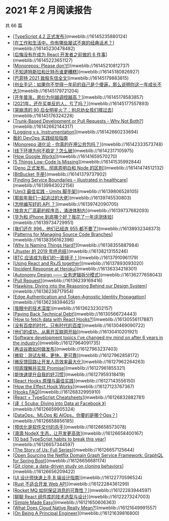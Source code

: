 # 2021 年 2 月阅读报告

共 66 篇

- [[TypeScript 4.2 正式发布](https://mp.weixin.qq.com/s/Dps5LCx5NClq5eB6Xf2jgw)](mweblib://16145235880124)
- [[在工作和生活中，你有哪些屡试不爽的经典话术？](https://mp.weixin.qq.com/s/TUBpoeK1pj5-vsBhVChu2g)](mweblib://16145230478482)
- [[后悔没有在成为 React 开发者之前做的 6 件事](https://mp.weixin.qq.com/s/1UOSi4F-trgZeGC5Oru3Sg)](mweblib://16145223651127)
- [[Monorepos: Please don’t!](https://medium.com/@mattklein123/monorepos-please-dont-e9a279be011b)](mweblib://16145210812737)
- [[不知道特斯拉和比特币谁更糟糕](https://mp.weixin.qq.com/s/2gZMcgonSYpKfToEUssyvw)](mweblib://16145180826927)
- [[巴菲特 2021 致股东信全文](https://mp.weixin.qq.com/s/61ekh_fiDWGki1wReGKqOA)](mweblib://16145179883815)
- [[创业手记：如果你不觉得一年前的自己是个傻逼，那么说明你这一年成长不大](https://mp.weixin.qq.com/s/9Fs3lfzdFPfOzmgecgvEsQ)](mweblib://16145179721204)
- [[开年普涨，房价为何越调控越高？](https://mp.weixin.qq.com/s/rdozBXNz6HF6sa3Uhds9Vg)](mweblib://16145178583857)
- [[2021年，还在买单反的人，亏了吗？](https://mp.weixin.qq.com/s/CapIe9R15AN0Zl1HIn-ZjA)](mweblib://16145177557893)
- [[哭崩溃的 90 后女明星火了：别总劝女孩们撑过去](https://mp.weixin.qq.com/s/-ai_UOPHj2ot_wdQBi8rZg)](mweblib://16145176324228)
- [[Trunk-Based Development or Pull Requests - Why Not Both?](https://jimmybogard.com/trunk-based-development-or-pull-requests-why-not-both/)](mweblib://16142662144317)
- [[Logging v.s. Instrumentation](http://peter.bourgon.org/blog/2016/02/07/logging-v-instrumentation.html)](mweblib://16142660233694)
- [我的 DevOps 实践经验指南](mweblib://16142657817742)
- [[Monorepo 进化论 - 你真的在用公共包吗？](https://zhuanlan.zhihu.com/p/350317592)](mweblib://16142333573748)
- [[线下环境为何不稳定？怎么破](https://mp.weixin.qq.com/s/gGg0SGGgOvMrSxVyyMYXKw)](mweblib://16142317105975)
- [[How Google Works](http://www.authenticmedia.org/google)](mweblib://16141659570270)
- [[5 Things Low-Code Is Missing](https://blog.usejournal.com/5-things-low-code-is-missing-377221936a5d?gi=d21448adb9f8)](mweblib://16141535992844)
- [[Deno 正式发布，彻底弄明白和 Node 的区别](https://juejin.cn/post/6844904158617665544)](mweblib://16141474512132)
- [[BitBucket 手册](https://zhuanlan.zhihu.com/p/159071804)](mweblib://16141379737902)
- [[Finding Service Boundaries – illustrated in healthcare](https://zhuanlan.zhihu.com/p/351983638)](mweblib://16139943022156)
- [[Umi3 最佳实践 - Umits 脚手架](https://juejin.cn/post/6919001821902176263)](mweblib://16139806528105)
- [[那些年我们一起追过的大佬](https://mp.weixin.qq.com/s/x2W8Rf1e-a9dSYE53Lu1DA)](mweblib://16139745530803)
- [[怎样编写好的 API ？](https://mp.weixin.qq.com/s/UbsgXPTZ58KSLGUdMbX_bg)](mweblib://16139742090705)
- [[放弃大厂高薪的程序员，涌进体制内](https://mp.weixin.qq.com/s/LpvkQtI6K8MdgXEfkElAAw)](mweblib://16139737682093)
- [[华为和 iPhone 到底哪个好？我花了一年评测体验](https://mp.weixin.qq.com/s/FE6H6GiTD5cgr7FMW5a-lQ)](mweblib://16139734729951)
- [[我们还在 996，他们已经连 955 都不要了](https://mp.weixin.qq.com/s/Mn_9xo4lG82PGY1bz6c5vQ)](mweblib://16138932348373)
- [[Patterns for Managing Source Code Branches](https://martinfowler.com/articles/branching-patterns.html)](mweblib://16138356162396)
- [[Why Is Naming Things Hard?](https://neilkakkar.com/why-is-naming-things-hard.html)](mweblib://16138355887984)
- [[Jhuster 的 2019 年终总结](https://mp.weixin.qq.com/s/VP2_0vZZiGziY3siy3YFjg)](mweblib://16138213155246)
- [[BTC 应该成为我们的一面镜子！](https://zhuanlan.zhihu.com/p/296265493)](mweblib://16137910961179)
- [[Using React and RxJS together](https://dev.to/daslaf/using-react-and-rxjs-together-5c5l)](mweblib://16137893093020)
- [[Incident Response at Heroku](https://blog.heroku.com/incident-response-at-heroku-2020)](mweblib://16136334218301)
- [[Autonomy Design —— 业务逻辑拆分模式](https://autonomy.design/)](mweblib://16136277658043)
- [[Pull Request](https://martinfowler.com/bliki/PullRequest.html)](mweblib://16136239169416)
- [[Hawkins: Diving into the Reasoning Behind our Design System](https://netflixtechblog.com/hawkins-diving-into-the-reasoning-behind-our-design-system-964a7357547)](mweblib://16136238717954)
- [[Edge Authentication and Token-Agnostic Identity Propagation](https://netflixtechblog.com/edge-authentication-and-token-agnostic-identity-propagation-514e47e0b602)](mweblib://16136238394625)
- [[我眼中的技术深度](https://zhuanlan.zhihu.com/p/39614048)](mweblib://16136232302157)
- [[Paying Back Technical Debt](https://kylegenebrown.medium.com/paying-back-technical-debt-6038b0f27605)](mweblib://16130566724443)
- [[How to fetch data with React Hooks?](https://www.robinwieruch.de/react-hooks-fetch-data)](mweblib://16130556117887)
- [[没有百度的时代，只有时代的百度](https://mp.weixin.qq.com/s/q-Hq5SRx8MNgIOzxMsZ5ZA)](mweblib://16130469090722)
- [[他们的成功，从离开互联网开始](https://mp.weixin.qq.com/s/rR89L_xty-L7y6r0enediQ)](mweblib://16130410201921)
- [[Software development topics I've changed my mind on after 6 years in the industry](https://chriskiehl.com/article/thoughts-after-6-years)](mweblib://16127964091735)
- [[再谈谷歌如何做发布](https://mp.weixin.qq.com/s/QyKLbaj5C7rUvT4FsriBSA)](mweblib://16127963237403)
- [[微软：测试左移，更快、更可靠](https://mp.weixin.qq.com/s/cUuPzaftPHX7kLPUzaAAiw)](mweblib://16127962858172)
- [[微反馈回路让开发人员效率最大化](https://mp.weixin.qq.com/s/vCJZaxjYA0osRoPzi0P-Pg)](mweblib://16127962264263)
- [[彻底理解并实现 Promise](https://mp.weixin.qq.com/s/szT9QNdnE4mL0oGAqFQ8XQ)](mweblib://16127961855321)
- [[能快速提升自我的好习惯](https://mp.weixin.qq.com/s/7feHXDrgJYgPgTc86VRbaw)](mweblib://16127959318419)
- [[React Hooks 原理与最佳实践](https://mp.weixin.qq.com/s/69DWl0WlxpivX_XfDhITpg)](mweblib://16127143556150)
- [[How the Effect Hook Works](https://daveceddia.com/useeffect-hook-examples/)](mweblib://16127123767367)
- [[Hooks FAQ](https://reactjs.org/docs/hooks-faq.html)](mweblib://16126832995910)
- [[React + TypeScript Cheatsheets](https://github.com/typescript-cheatsheets/react#reacttypescript-cheatsheets)](mweblib://16126832882781)
- [[译《 Scuba: Diving into Data at Facebook 》](https://juejin.cn/post/6925429567934955527)](mweblib://16126659905324)
- [[DataOps、MLOps 和 AIOps，你要的是哪个Ops？](https://mp.weixin.qq.com/s/alQElH8wxiRIGzt6cyHutg)](mweblib://16126658856185)
- [[预优化是软件交付的杀手](https://mp.weixin.qq.com/s/nqDiGFpnUoyntS3ryWYgzQ)](mweblib://16126658573078)
- [[滴滴 NodeX 生态，让开发更高效](https://mp.weixin.qq.com/s/feCo8e1F2QeYY546xCSBaQ)](mweblib://16126658400167)
- [[10 bad TypeScript habits to break this year](https://startup-cto.net/10-bad-typescript-habits-to-break-this-year/)](mweblib://16126657344597)
- [[The Story of Us: Full Series](https://waitbutwhy.com/2019/08/story-of-us.html)](mweblib://16126657125644)
- [[Open Sourcing the Netflix Domain Graph Service Framework: GraphQL for Spring Boot](https://netflixtechblog.com/open-sourcing-the-netflix-domain-graph-service-framework-graphql-for-spring-boot-92b9dcecda18)](mweblib://16126656681174)
- [[Git clone: a data-driven study on cloning behaviors](https://github.blog/2020-12-22-git-clone-a-data-driven-study-on-cloning-behaviors/)](mweblib://16126656209422)
- [[UI 设计师快速上手 B 端设计指南](https://mp.weixin.qq.com/s/6hd-ZmsLAhdjyNzzsiseRw)](mweblib://16122770596524)
- [[Rust 不适合开发 Web API](https://mp.weixin.qq.com/s/oGpEutLyPe2CtYU984iIkA)](mweblib://16122284361299)
- [[Rocket MQ 如何保证消息的可靠性？](https://mp.weixin.qq.com/s/imLTVwgm8MOiY1_5s3rdFQ)](mweblib://16122283944597)
- [[聊聊 React 组件库的技术选型与设计](https://mp.weixin.qq.com/s/aCApXkwI9a3FwSGCqc87sA)](mweblib://16122273247003)
- [[Simple Made Easy](https://www.infoq.com/presentations/Simple-Made-Easy/)](mweblib://16121650606363)
- [[What Does Cloud Native Really Mean?](https://medium.com/swlh/what-does-cloud-native-really-mean-1b10ed003aa9)](mweblib://16121649991557)
- [[On Being A Principal Engineer](https://blog.dbsmasher.com/2019/01/28/on-being-a-principal-engineer.html)](mweblib://16121639816800)
